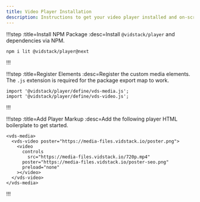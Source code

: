 ```yaml
---
title: Video Player Installation
description: Instructions to get your video player installed and on-screen.
---
```


!!!step :title=Install NPM Package :desc=Install `@vidstack/player` and dependencies via NPM.

```bash:copy
npm i lit @vidstack/player@next
```

!!!

!!!step :title=Register Elements :desc=Register the custom media elements. The `.js` extension is required for the package export map to work.

```js:copy
import '@vidstack/player/define/vds-media.js';
import '@vidstack/player/define/vds-video.js';
```

!!!

!!!step :title=Add Player Markup :desc=Add the following player HTML boilerplate to get started.

```html:copy
<vds-media>
  <vds-video poster="https://media-files.vidstack.io/poster.png">
    <video
      controls
    	src="https://media-files.vidstack.io/720p.mp4"
      poster="https://media-files.vidstack.io/poster-seo.png"
      preload="none"
    ></video>
  </vds-video>
</vds-media>
```

!!!
